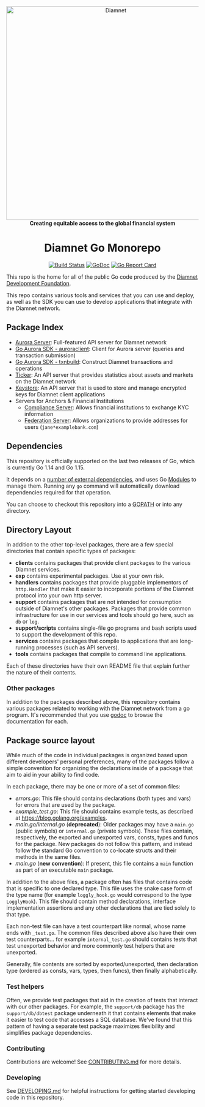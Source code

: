 <div align="center">
<a href="https://diamnet.org"><img alt="Diamnet" src="https://github.com/diamnet/.github/raw/master/diamnet-logo.png" width="558" /></a>
<br/>
<strong>Creating equitable access to the global financial system</strong>
<h1>Diamnet Go Monorepo</h1>
</div>
<p align="center">
<a href="https://circleci.com/gh/diamnet/go"><img alt="Build Status" src="https://circleci.com/gh/diamnet/go.svg?style=shield" /></a>
<a href="https://godoc.org/github.com/diamnet/go"><img alt="GoDoc" src="https://godoc.org/github.com/diamnet/go?status.svg" /></a>
<a href="https://goreportcard.com/report/github.com/diamnet/go"><img alt="Go Report Card" src="https://goreportcard.com/badge/github.com/diamnet/go" /></a>
</p>

This repo is the home for all of the public Go code produced by the [Diamnet Development Foundation].

This repo contains various tools and services that you can use and deploy, as well as the SDK you can use to develop applications that integrate with the Diamnet network.

## Package Index

* [Aurora Server](services/aurora): Full-featured API server for Diamnet network
* [Go Aurora SDK - auroraclient](clients/auroraclient): Client for Aurora server (queries and transaction submission)
* [Go Aurora SDK - txnbuild](txnbuild): Construct Diamnet transactions and operations
* [Ticker](services/ticker): An API server that provides statistics about assets and markets on the Diamnet network
* [Keystore](services/keystore): An API server that is used to store and manage encrypted keys for Diamnet client applications
* Servers for Anchors & Financial Institutions
  * [Compliance Server](services/compliance): Allows financial institutions to exchange KYC information
  * [Federation Server](services/federation): Allows organizations to provide addresses for users (`jane*examplebank.com`)

## Dependencies

This repository is officially supported on the last two releases of Go, which is currently Go 1.14 and Go 1.15.

It depends on a [number of external dependencies](./go.mod), and uses Go [Modules](https://github.com/golang/go/wiki/Modules) to manage them. Running any `go` command will automatically download dependencies required for that operation.

You can choose to checkout this repository into a [GOPATH](https://github.com/golang/go/wiki/GOPATH) or into any directory.

## Directory Layout

In addition to the other top-level packages, there are a few special directories that contain specific types of packages:

* **clients** contains packages that provide client packages to the various Diamnet services.
* **exp** contains experimental packages.  Use at your own risk.
* **handlers** contains packages that provide pluggable implementors of `http.Handler` that make it easier to incorporate portions of the Diamnet protocol into your own http server. 
* **support** contains packages that are not intended for consumption outside of Diamnet's other packages.  Packages that provide common infrastructure for use in our services and tools should go here, such as `db` or `log`. 
* **support/scripts** contains single-file go programs and bash scripts used to support the development of this repo. 
* **services** contains packages that compile to applications that are long-running processes (such as API servers).
* **tools** contains packages that compile to command line applications.

Each of these directories have their own README file that explain further the nature of their contents.

### Other packages

In addition to the packages described above, this repository contains various packages related to working with the Diamnet network from a go program.  It's recommended that you use [godoc](https://godoc.org/github.com/diamnet/go#pkg-subdirectories) to browse the documentation for each.


## Package source layout

While much of the code in individual packages is organized based upon different developers' personal preferences, many of the packages follow a simple convention for organizing the declarations inside of a package that aim to aid in your ability to find code.

In each package, there may be one or more of a set of common files:

- *errors.go*: This file should contains declarations (both types and vars) for errors that are used by the package.
- *example_test.go*: This file should contains example tests, as described at https://blog.golang.org/examples.
- *main.go/internal.go* (**deprecated**): Older packages may have a `main.go` (public symbols) or `internal.go` (private symbols).  These files contain, respectively, the exported and unexported vars, consts, types and funcs for the package. New packages do not follow this pattern, and instead follow the standard Go convention to co-locate structs and their methods in the same files. 
- *main.go* (**new convention**): If present, this file contains a `main` function as part of an executable `main` package.

In addition to the above files, a package often has files that contains code that is specific to one declared type.  This file uses the snake case form of the type name (for example `loggly_hook.go` would correspond to the type `LogglyHook`).  This file should contain method declarations, interface implementation assertions and any other declarations that are tied solely to that type.

Each non-test file can have a test counterpart like normal, whose name ends with `_test.go`.  The common files described above also have their own test counterparts... for example `internal_test.go` should contains tests that test unexported behavior and more commonly test helpers that are unexported.

Generally, file contents are sorted by exported/unexported, then declaration type  (ordered as consts, vars, types, then funcs), then finally alphabetically.

### Test helpers

Often, we provide test packages that aid in the creation of tests that interact with our other packages.  For example, the `support/db` package has the `support/db/dbtest` package underneath it that contains elements that make it easier to test code that accesses a SQL database.  We've found that this pattern of having a separate test package maximizes flexibility and simplifies package dependencies.

### Contributing

Contributions are welcome! See [CONTRIBUTING.md](CONTRIBUTING.md) for more details.

### Developing

See [DEVELOPING.md](DEVELOPING.md) for helpful instructions for getting started developing code in this repository.

[Diamnet Development Foundation]: https://diamnet.org

